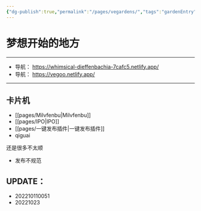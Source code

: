 ```yaml
---
{"dg-publish":true,"permalink":"/pages/vegardens/","tags":"gardenEntry","dgHomeLink":true,"dgPassFrontmatter":false}
---
```




# 梦想开始的地方
---
- 导航： https://whimsical-dieffenbachia-7cafc5.netlify.app/
- 导航： https://vegoo.netlify.app/
---

## 卡片机
 
- [[pages/Milvfenbu|Milvfenbu]]
- [[pages/IPO|IPO]]
- [[pages/一键发布插件|一键发布插件]]
- qiguai 

还是很多不太顺

- 发布不规范

UPDATE：
--- 
- 202210110051
- 20221023